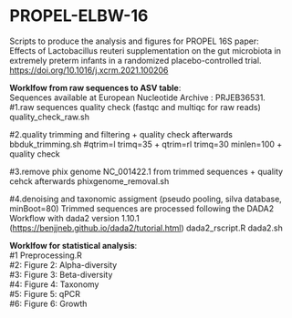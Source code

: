 # PROPEL-ELBW-16
Scripts to produce the analysis and figures for PROPEL 16S paper: <br>
Effects of Lactobacillus reuteri supplementation on the gut microbiota in extremely preterm infants in a randomized placebo-controlled trial.<br>
https://doi.org/10.1016/j.xcrm.2021.100206

**Worklfow from raw sequences to ASV table**: <br> 
Sequences available at European Nucleotide Archive : PRJEB36531.<br>
#1.raw sequences quality check (fastqc and multiqc for raw reads)
quality_check_raw.sh

#2.quality trimming and filtering + quality check afterwards
bbduk_trimming.sh #qtrim=l trimq=35 + qtrim=rl trimq=30 minlen=100 + quality check

#3.remove phix genome NC_001422.1 from trimmed sequences + quality cehck afterwards
phixgenome_removal.sh

#4.denoising and taxonomic assigment (pseudo pooling, silva database, minBoot=80)
Trimmed sequences are processed following the DADA2 Workflow with dada2 version 1.10.1 (https://benjjneb.github.io/dada2/tutorial.html)
dada2_rscript.R
dada2.sh

**Worklfow for statistical analysis**:<br>
#1 Preprocessing.R <br>
#2: Figure 2: Alpha-diversity <br>
#3: Figure 3: Beta-diversity <br>
#4: Figure 4: Taxonomy <br>
#5: Figure 5: qPCR <br>
#6: Figure 6: Growth <br>


